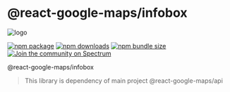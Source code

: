 # @react-google-maps/infobox

![logo](https://raw.githubusercontent.com/JustFly1984/react-google-maps-api/master/logo.png)

[![npm package](https://img.shields.io/npm/v/@react-google-maps/infobox)](https://www.npmjs.com/package/@react-google-maps/infobox)
[![npm downloads](https://img.shields.io/npm/dt/@react-google-maps/infobox)](https://www.npmjs.com/package/@react-google-maps/infobox)
[![npm bundle size](https://img.shields.io/bundlephobia/min/@react-google-maps/infobox)](https://www.npmjs.com/package/@react-google-maps/infobox)
[![Join the community on Spectrum](https://withspectrum.github.io/badge/badge.svg)](https://spectrum.chat/react-google-maps)

@react-google-maps/infobox

> This library is dependency of main project @react-google-maps/api
